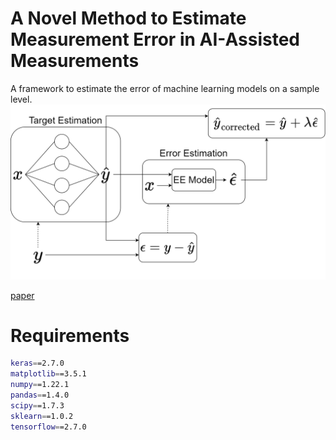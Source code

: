 # A Novel Method to Estimate Measurement Error in AI-Assisted Measurements

A framework to estimate the error of machine learning models on a sample level.
![](framework.png)

[paper](https://www.researchgate.net/publication/360833127_A_Novel_Method_to_Estimate_Measurement_Error_in_AI-Assisted_Measurements)

# Requirements

```bash
keras==2.7.0
matplotlib==3.5.1
numpy==1.22.1
pandas==1.4.0
scipy==1.7.3
sklearn==1.0.2
tensorflow==2.7.0
```
